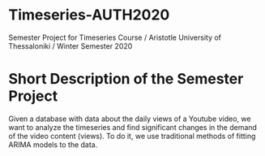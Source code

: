 # Timeseries-AUTH2020
Semester Project for Timeseries Course / Aristotle University of Thessaloniki / Winter Semester 2020

# Short Description of the Semester Project
Given a database with data about the daily views of a Youtube video, we want to analyze the timeseries and find significant changes in the demand of the video content (views). To do it, we use traditional methods of fitting ARIMA models to the data.
